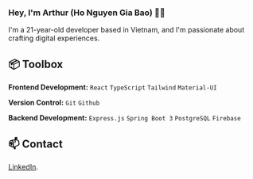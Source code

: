 ### Hey, I'm Arthur (Ho Nguyen Gia Bao) 👋🏽

I'm a 21-year-old developer based in Vietnam, and I'm passionate about crafting digital experiences.

## 📦 Toolbox

**Frontend Development:** `React` `TypeScript` `Tailwind` `Material-UI`

**Version Control:** `Git` `Github`

**Backend Development:** `Express.js` `Spring Boot 3` `PostgreSQL` `Firebase`

## 📫 Contact

[LinkedIn](https://www.linkedin.com/in/baohng/).
